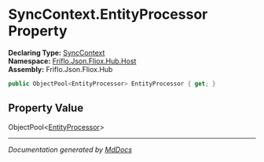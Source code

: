 ﻿<!--  
  <auto-generated>   
    The contents of this file were generated by a tool.  
    Changes to this file may be list if the file is regenerated  
  </auto-generated>   
-->

# SyncContext.EntityProcessor Property

**Declaring Type:** [SyncContext](../index.md)  
**Namespace:** [Friflo.Json.Fliox.Hub.Host](../../index.md)  
**Assembly:** Friflo.Json.Fliox.Hub

```csharp
public ObjectPool<EntityProcessor> EntityProcessor { get; }
```

## Property Value

ObjectPool\<[EntityProcessor](../../Utils/EntityProcessor/index.md)\>

___

*Documentation generated by [MdDocs](https://github.com/ap0llo/mddocs)*
